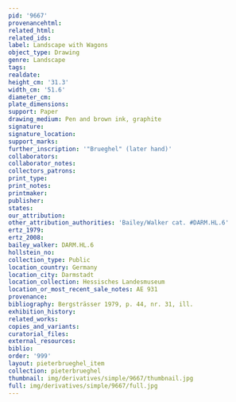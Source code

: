 ```yaml
---
pid: '9667'
provenancehtml:
related_html:
related_ids:
label: Landscape with Wagons
object_type: Drawing
genre: Landscape
tags:
realdate:
height_cm: '31.3'
width_cm: '51.6'
diameter_cm:
plate_dimensions:
support: Paper
drawing_medium: Pen and brown ink, graphite
signature:
signature_location:
support_marks:
further_inscription: '"Brueghel" (later hand)'
collaborators:
collaborator_notes:
collectors_patrons:
print_type:
print_notes:
printmaker:
publisher:
states:
our_attribution:
other_attribution_authorities: 'Bailey/Walker cat. #DARM.HL.6'
ertz_1979:
ertz_2008:
bailey_walker: DARM.HL.6
hollstein_no:
collection_type: Public
location_country: Germany
location_city: Darmstadt
location_collection: Hessisches Landesmuseum
location_or_most_recent_sale_notes: AE 931
provenance:
bibliography: Bergsträsser 1979, p. 44, nr. 31, ill.
exhibition_history:
related_works:
copies_and_variants:
curatorial_files:
external_resources:
biblio:
order: '999'
layout: pieterbrueghel_item
collection: pieterbrueghel
thumbnail: img/derivatives/simple/9667/thumbnail.jpg
full: img/derivatives/simple/9667/full.jpg
---
```

